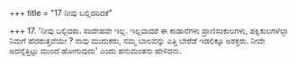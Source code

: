 +++
title = "17 ನೀವು ಬಲ್ಲಿದರಿದಕೆ"

+++
17. 'ನೀವು ಬಲ್ಲಿದರು. ಸಂದೇಹವೇ ಇಲ್ಲ. ಇಲ್ಲವಾದರೆ ಈ ಕಾಡಾನೆಗಳು ಪ್ರಾಣಿಸಂಕುಲಗಳು, ಪಕ್ಷಿಕುಲಗಳೆಲ್ಲಾ ನಿಮಗೆ ಹೆದರುತ್ತವೆಯೇ ? ನಾವು ಮುದುಕರು, ನಮ್ಮ ಬಾಲವನ್ನು ಎತ್ತಿ ಬೇರೆಡೆ ಇಡಲಿಕ್ಕೂ ಅಶಕ್ತರು. ನೀವೇ ಅದನ್ನೆತ್ತಿಟ್ಟು ಮುಂದೆ ಹೋಗುವುದು' ಎಂದು ಹನುಮಂತನು ಹೇಳಿದನು.